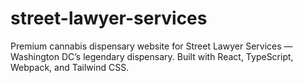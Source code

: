 # street-lawyer-services
Premium cannabis dispensary website for Street Lawyer Services — Washington DC’s legendary dispensary. Built with React, TypeScript, Webpack, and Tailwind CSS.

